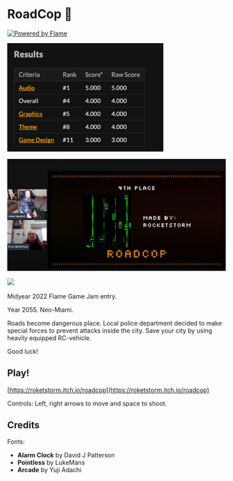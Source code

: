 # RoadCop 🚓

[![Powered by Flame](https://img.shields.io/badge/Powered%20by-%F0%9F%94%A5-orange.svg)](https://flame-engine.org)

![](https://github.com/roketstorm/roadcop/blob/master/results.png)

![](https://github.com/roketstorm/roadcop/blob/master/win.png)

![](https://github.com/roketstorm/roadcop/blob/master/preview.gif)

Midyear 2022 Flame Game Jam entry.

Year 2055. Neo-Miami.

Roads become dangerous place. Local police department decided to make special forces to prevent attacks inside the city.  Save your city by using heavily equipped RC-vehicle.

Good luck!

## Play!

[https://roketstorm.itch.io/roadcop](https://roketstorm.itch.io/roadcop)


Controls: Left, right arrows to move and space to shoot.

## Credits

Fonts: 
- **Alarm Clock** by David J Patterson
- **Pointless** by LukeMans
- **Arcade** by Yuji Adachi 


